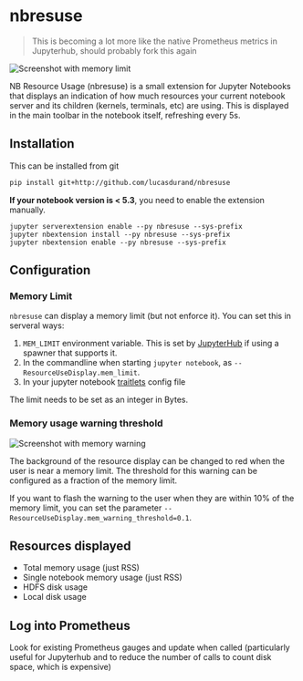 # nbresuse

> This is becoming a lot more like the native Prometheus metrics in Jupyterhub, should probably fork this again

![Screenshot with memory limit](screenshot.png)

NB Resource Usage (nbresuse) is a small extension for Jupyter Notebooks that
displays an indication of how much resources your current notebook server and
its children (kernels, terminals, etc) are using. This is displayed in the
main toolbar in the notebook itself, refreshing every 5s.

## Installation

This can be installed from git
```bash
pip install git+http://github.com/lucasdurand/nbresuse
```

**If your notebook version is < 5.3**, you need to enable the extension manually.

```
jupyter serverextension enable --py nbresuse --sys-prefix
jupyter nbextension install --py nbresuse --sys-prefix
jupyter nbextension enable --py nbresuse --sys-prefix
```

## Configuration

### Memory Limit

`nbresuse` can display a memory limit (but not enforce it). You can set this
in serveral ways:

1. `MEM_LIMIT` environment variable. This is set by [JupyterHub](http://github.com/jupyterhub/jupyterhub/)
   if using a spawner that supports it.
2. In the commandline when starting `jupyter notebook`, as `--ResourceUseDisplay.mem_limit`.
3. In your jupyter notebook [traitlets](https://traitlets.readthedocs.io/en/stable/) config file

The limit needs to be set as an integer in Bytes.

### Memory usage warning threshold

![Screenshot with memory warning](warn-screenshot.png)

The background of the resource display can be changed to red when the user is near a memory limit.
The threshold for this warning can be configured as a fraction of the memory limit.

If you want to flash the warning to the user when they are within 10% of the memory limit, you
can set the parameter `--ResourceUseDisplay.mem_warning_threshold=0.1`.

## Resources displayed

- Total memory usage (just RSS)
- Single notebook memory usage (just RSS)
- HDFS disk usage
- Local disk usage

## Log into Prometheus

Look for existing Prometheus gauges and update when called (particularly useful for Jupyterhub and to reduce the number of calls to count disk space, which is expensive)